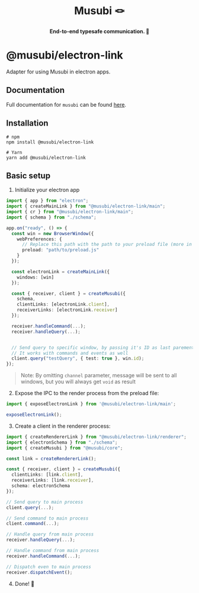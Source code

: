 

<div style="text-align: center;width:100%">
<h1>
Musubi 🪢
</h1>
<strong>End-to-end typesafe communication. 🎉</strong>
</div>

# @musubi/electron-link

Adapter for using Musubi in electron apps.

## Documentation
Full documentation for `musubi` can be found [here](https://github.com/TheUnderScorer/musubi).

## Installation
```shell
# npm
npm install @musubi/electron-link

# Yarn
yarn add @musubi/electron-link
```

## Basic setup

1. Initialize your electron app
```typescript
import { app } from "electron";
import { createMainLink } from "@musubi/electron-link/main";
import { cr } from "@musubi/electron-link/main";
import { schema } from "./schema";

app.on("ready", () => {
  const win = new BrowserWindow({
    webPreferences: {
      // Replace this path with the path to your preload file (more in next step)
      preload: "path/to/preload.js"
    }
  });

  const electronLink = createMainLink({
    windows: [win]
  });

  const { receiver, client } = createMusubi({
    schema,
    clientLinks: [electronLink.client],
    receiverLinks: [electronLink.receiver]
  });

  receiver.handleCommand(...);
  receiver.handleQuery(...);


  // Send query to specific window, by passing it's ID as last parementer.
  // It works with commands and events as well
  client.query("testQuery", { test: true }, win.id);
});
```
> Note: By omitting `channel` parameter, message will be sent to all windows, but you will always get `void` as result

2. Expose the IPC to the render process from the preload file:
```typescript
import { exposeElectronLink } from '@musubi/electron-link/main';

exposeElectronLink();
```
3. Create a client in the renderer process:
```typescript
import { createRendererLink } from "@musubi/electron-link/renderer";
import { electronSchema } from "./schema";
import { createMusubi } from "@musubi/core";

const link = createRendererLink();

const { receiver, client } = createMusubi({
  clientLinks: [link.client],
  receiverLinks: [link.receiver],
  schema: electronSchema
});

// Send query to main process
client.query(...);

// Send command to main process
client.command(...);

// Handle query from main process
receiver.handleQuery(...);

// Handle command from main process
receiver.handleCommand(...);

// Dispatch even to main process
receiver.dispatchEvent();
```
4. Done! 🎉
